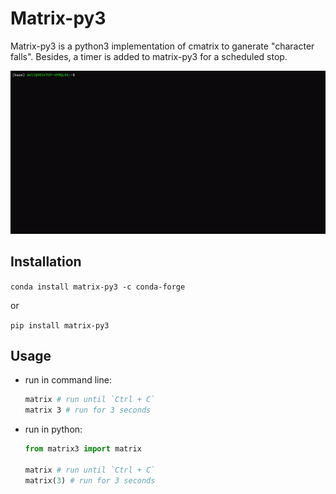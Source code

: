 # Matrix-py3

Matrix-py3 is a python3 implementation of cmatrix to ganerate "character falls". Besides, a timer is added to matrix-py3 for a scheduled stop.

![screenshot](src/matrix.gif)

## Installation

`conda install matrix-py3 -c conda-forge`

or

`pip install matrix-py3`

## Usage

+ run in command line:

  ```bash
  matrix # run until `Ctrl + C`
  matrix 3 # run for 3 seconds
  ```
+ run in python:

  ```python
  from matrix3 import matrix

  matrix # run until `Ctrl + C`
  matrix(3) # run for 3 seconds
  ```
